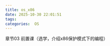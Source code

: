 ```yaml
---
title: os_x86
date: 2025-10-30 22:01:51
tags:
categories:  OS
---
```






章节03 前置课（选学，介绍x86保护模式下的编程）
